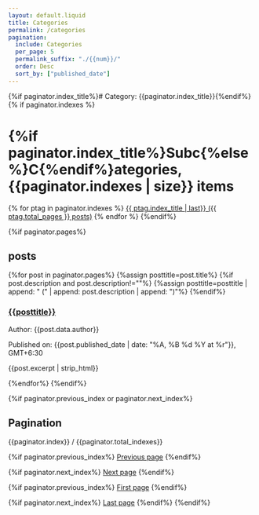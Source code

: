 ```yaml
---
layout: default.liquid
title: Categories
permalink: /categories
pagination:
  include: Categories
  per_page: 5
  permalink_suffix: "./{{num}}/"
  order: Desc
  sort_by: ["published_date"]
---
```

{%if paginator.index_title%}# Category: {{paginator.index_title}}{%endif%}
{% if paginator.indexes %}
# {%if paginator.index_title%}Subc{%else%}C{%endif%}ategories, {{paginator.indexes | size}} items
{% for ptag in paginator.indexes %}
<a href="/{{ ptag.index_permalink }}/">{{ ptag.index_title | last}} ({{ ptag.total_pages }} posts)</a>
{% endfor %}
{%endif%}

{%if paginator.pages%}
## posts
{%for post in paginator.pages%}
{%assign posttitle=post.title%}
{%if post.description and post.description!=""%}
{%assign posttitle=posttitle | append: " (" | append: post.description | append: ")"%}
{%endif%}
### [{{posttitle}}](/{{post.permalink}})
Author: {{post.data.author}}

Published on: {{post.published_date | date: "%A, %B %d %Y at %r"}}, GMT+6:30

{{post.excerpt | strip_html}}

{%endfor%}
{%endif%}

{%if paginator.previous_index or paginator.next_index%}
## Pagination
{{paginator.index}} / {{paginator.total_indexes}}

{%if paginator.previous_index%}
[Previous page](/{{paginator.previous_index_permalink}})
{%endif%}

{%if paginator.next_index%}
[Next page](/{{paginator.next_index_permalink}})
{%endif%}

{%if paginator.previous_index%}
[First page](/{{paginator.first_index_permalink}})
{%endif%}

{%if paginator.next_index%}
[Last page](/{{paginator.last_index_permalink}})
{%endif%}
{%endif%}